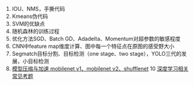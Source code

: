 1. IOU、NMS，手撕代码
2. Kmeans伪代码
3. SVM的优缺点
4. 随机森林的训练过程
5. 优化方法SGD、Batch GD、Adadelta、Momentum对超参数的敏感程度
6. CNN中feature map维度计算、图中每一个特征点在原图的感受野大小
7. Segmatch目标分割、目标检测（one stage、two stage），YOLO三代的发展，小目标检测
9. [模型压缩与加速 mobilenet v1、mobilenet v2、shufflenet](https://link.zhihu.com/?target=https%3A//github.com/memoiry/Awesome-model-compression-and-acceleration)
10 [深度学习相关常见考题](https://blog.csdn.net/bufengzj/article/details/94588794)